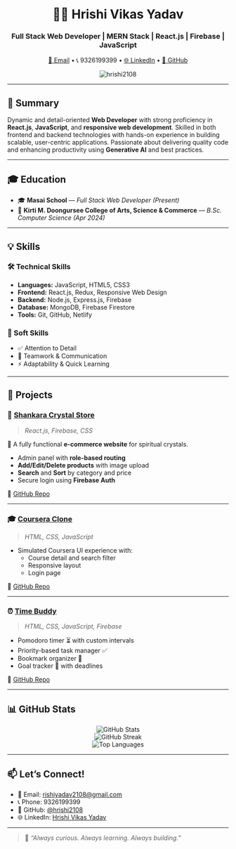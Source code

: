 <h1 align="center">👨‍💻 Hrishi Vikas Yadav</h1>
<h3 align="center">Full Stack Web Developer | MERN Stack | React.js | Firebase | JavaScript</h3>

<p align="center">
  <a href="mailto:rishiyadav2108@gmail.com">📧 Email</a> • 
  📞 9326199399 • 
  <a href="https://www.linkedin.com/in/hrishi-yadav-912096340">🌐 LinkedIn</a> • 
  <a href="https://github.com/hrishi2108">🐙 GitHub</a>
</p>

<p align="center">
  <img src="https://komarev.com/ghpvc/?username=hrishi2108&label=Profile%20views&color=0e75b6&style=flat" alt="hrishi2108" />
</p>

---

## 🧾 Summary

Dynamic and detail-oriented **Web Developer** with strong proficiency in **React.js**, **JavaScript**, and **responsive web development**. Skilled in both frontend and backend technologies with hands-on experience in building scalable, user-centric applications. Passionate about delivering quality code and enhancing productivity using **Generative AI** and best practices.

---

## 🎓 Education

- 🎓 **Masai School** — *Full Stack Web Developer (Present)*
- 🧠 **Kirti M. Doongursee College of Arts, Science & Commerce** — *B.Sc. Computer Science (Apr 2024)*

---

## 💡 Skills

### 🛠️ Technical Skills
- **Languages:** JavaScript, HTML5, CSS3  
- **Frontend:** React.js, Redux, Responsive Web Design  
- **Backend:** Node.js, Express.js, Firebase  
- **Database:** MongoDB, Firebase Firestore  
- **Tools:** Git, GitHub, Netlify

### 🧠 Soft Skills
- ✅ Attention to Detail  
- 🤝 Teamwork & Communication  
- ⚡ Adaptability & Quick Learning  

---

## 🚀 Projects

### 🔮 [Shankara Crystal Store](https://shiny-lollipop-26ff8a.netlify.app/)
> *React.js, Firebase, CSS*

🛒 A fully functional **e-commerce website** for spiritual crystals.
- Admin panel with **role-based routing**
- **Add/Edit/Delete products** with image upload
- **Search** and **Sort** by category and price
- Secure login using **Firebase Auth**

🔗 [GitHub Repo](https://github.com/hrishi2108/Crystal_store.git)

---

### 🎓 [Coursera Clone](https://roaring-paprenjak-7e24e2.netlify.app)
> *HTML, CSS, JavaScript*

- Simulated Coursera UI experience with:
  - Course detail and search filter
  - Responsive layout
  - Login page

🔗 [GitHub Repo](https://github.com/hrishi2108/B43_WEB_019_The-Stylists.git)

---

### ⏰ [Time Buddy](https://fanciful-elf-ed4c09.netlify.app)
> *HTML, CSS, JavaScript, Firebase*

- Pomodoro timer ⏳ with custom intervals
- Priority-based task manager ✅
- Bookmark organizer 🔗
- Goal tracker 🎯 with deadlines

🔗 [GitHub Repo](https://github.com/Dheerajmlk/Frontend-fanatics.git)

---

## 📊 GitHub Stats

<p align="center">
  <img src="https://github-readme-stats.vercel.app/api?username=hrishi2108&show_icons=true&theme=radical" alt="GitHub Stats" />
  <br/>
  <img src="https://github-readme-streak-stats.herokuapp.com/?user=hrishi2108&theme=radical" alt="GitHub Streak" />
  <br/>
  <img src="https://github-readme-stats.vercel.app/api/top-langs/?username=hrishi2108&layout=compact&theme=radical" alt="Top Languages" />
</p>

---

## 📫 Let’s Connect!

- 📧 Email: [rishiyadav2108@gmail.com](mailto:rishiyadav2108@gmail.com)  
- 📞 Phone: 9326199399  
- 🐙 GitHub: [@hrishi2108](https://github.com/hrishi2108)  
- 🌐 LinkedIn: [Hrishi Vikas Yadav](https://www.linkedin.com/in/hrishi-yadav-912096340)

---

> 🚀 *“Always curious. Always learning. Always building.”*
